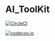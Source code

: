 # AI_ToolKit

[![CircleCI](https://circleci.com/gh/dekespo/AI_ToolKit/tree/master.svg?style=svg)](https://circleci.com/gh/dekespo/AI_ToolKit/tree/master)

[![codecov.io](https://codecov.io/gh/dekespo/AI_ToolKit/branch/master/graph/badge.svg?branch=master)](https://codecov.io/gh/dekespo/AI_ToolKit?branch=master)
